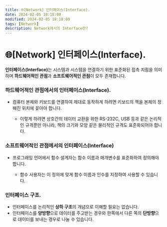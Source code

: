 ```yaml
---
title: 🌐[Network] 인터페이스(Interface).
date: 2024-02-05 18:18:00
modified: 2024-02-05 18:18:00
tags: [Network]
description: Network에서의 Interface란?
---
```


<h1>🌐[Network] 인터페이스(Interface).</h1>
<p>
    <strong>인터페이스(Interface)</strong>는 시스템과 시스템을 연결하기 위한 표준화된 접촉 지점을 의미하며 <strong>하드웨어적인 관점</strong>과 <strong>소프트웨어적인 관점</strong>이 모두 존재합니다.
</p>
<p>
    <h3>하드웨어적인 관점에서의 인터페이스(Interface).</h3>
    <ul>
    <li>컴퓨터 본체와 키보드를 연결하여 제대로 동작하게 하려면 키보드의 잭을 본체의 정해진 위치에 꽂아야 합니다.</li>
    <ul>
        <li>이렇게 하려면 상호간의 데이터 교환을 위한 RS-232C, USB 등과 같은 논리적인 규격뿐만 아니라, 잭의 크기와 모양 같은 물리적인 규격도 표준화되어야 합니다.</li>
    </ul>
</ul>
</p>
<p>
    <h3>소프트웨어적인 관점에서의 인터페이스(Interface)</h3>
    <ul>
        <li>프로그래밍 언어에서 함수 설계자는 함수 이름과 매개변수를 표준화하여 정의해야 합니다.</li>
    <ul>
        <li>함수 사용자는 이 정의에 맞게 함수 이름과 인수를 지정하여 사용할 수 있습니다.</li>
    </ul>
</ul>
</p>
<p>
    <h3>인터페이스 구조.</h3>
    <ul>
    <li>인터페이스를 논리적인 <strong>상하 구조</strong>의 개념으로 이해할 필요는 없습니다.</li>
    <li>인터페이스를 <strong>양방향</strong>으로 데이터를 주고받는 경우와 한쪽에서 다른 쪽의 <strong>단방향</strong>으로 데이터를 보내는 경우로 나눌 수 있습니다.</li>
</ul>
</p>
